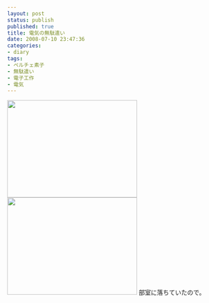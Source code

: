 ```yaml
---
layout: post
status: publish
published: true
title: 電気の無駄遣い
date: 2008-07-10 23:47:36
categories:
- diary
tags:
- ペルチェ素子
- 無駄遣い
- 電子工作
- 電気
---
```

<a href="http://junkai.org/blog/wp-content/uploads/2008/07/090720081001.jpg"><img class="alignnone size-medium wp-image-107" title="090720081001" src="http://junkai.org/blog/wp-content/uploads/2008/07/090720081001-300x225.jpg" alt="" width="300" height="225" /></a><a href="http://junkai.org/blog/wp-content/uploads/2008/07/090720080991.jpg"><img class="alignnone size-medium wp-image-106" title="090720080991" src="http://junkai.org/blog/wp-content/uploads/2008/07/090720080991-300x225.jpg" alt="" width="300" height="225" /></a>
部室に落ちていたので。
